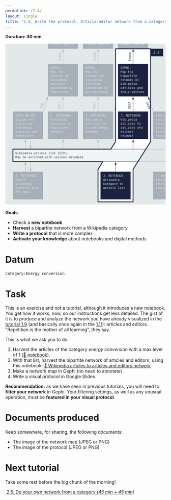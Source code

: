 ```yaml
---
permalink: /2.4/
layout: single
title: "2.4. Write the protocol: Article-editor network from a category"
---
```


**Duration: 30 min**

[
	![Overview tuto 2.4](../assets/images/2-4.jpg)
](../assets/images/2-4.jpg)

**Goals**
* Check a **new notebook**
* **Harvest** a bipartite network from a Wikipedia category
* **Write a protocol** that is more complex
* **Activate your knowledge** about notebooks and digital methods

# Datum

```
Category:Energy conversion
```

# Task

This is an exercise and not a tutorial, although it introduces a new notebook. You get how it works, now, so our instructions get less detailed. The gist of it is to produce and analyze the network you have already visualized in the [tutorial 1.9](../1.9/) (and basically once again in the [1.11](../1.11/)): articles and editors. "Repetition is the mother of all learning", they say.

This is what we ask you to do:
1. Harvest the articles of the category *energy conversion* with a max level of 1 ([🍉&nbsp;notebook](https://colab.research.google.com/github/jacomyma/mapping-controversies/blob/main/notebooks/Wikipedia_category_to_article_list.ipynb)).
1. With that list, harvest the bipartite network of articles and editors, using this notebook: [🍄&nbsp;Wikipedia articles to articles and editors network](https://colab.research.google.com/github/jacomyma/mapping-controversies/blob/main/notebooks/Wikipedia_articles_to_articles_and_editors_network.ipynb)
1. Make a network map in Gephi (no need to annotate)
1. Write a visual protocol in Google Slides

**Recommendation:** as we have seen in previous tutorials, you will need to **filter your network** in Gephi. Your filtering settings, as well as any unusual operation, must be **featured in your visual protocol**.

# Documents produced

Keep somewhere, for sharing, the following documents:
* The image of the network map (JPEG or PNG)
* The image of the protocol (JPEG or PNG)

# Next tutorial

Take some rest before the big chunk of the morning!

[<i class="fas fa-forward"></i>&nbsp;2.5. Do your own network from a category *(45 min + 45 min)*](../2.5/)
